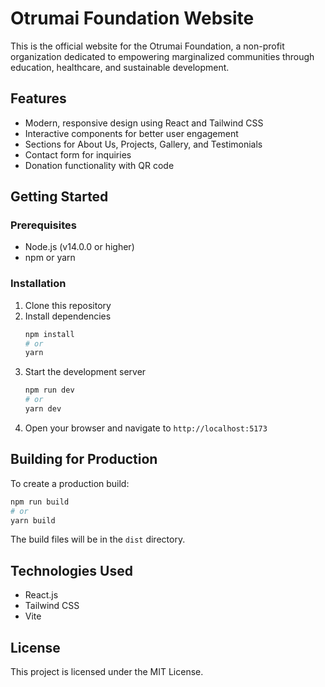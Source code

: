 # Otrumai Foundation Website

This is the official website for the Otrumai Foundation, a non-profit organization dedicated to empowering marginalized communities through education, healthcare, and sustainable development.

## Features

- Modern, responsive design using React and Tailwind CSS
- Interactive components for better user engagement
- Sections for About Us, Projects, Gallery, and Testimonials
- Contact form for inquiries
- Donation functionality with QR code

## Getting Started

### Prerequisites

- Node.js (v14.0.0 or higher)
- npm or yarn

### Installation

1. Clone this repository
2. Install dependencies
   ```bash
   npm install
   # or
   yarn
   ```
3. Start the development server
   ```bash
   npm run dev
   # or
   yarn dev
   ```
4. Open your browser and navigate to `http://localhost:5173`

## Building for Production

To create a production build:

```bash
npm run build
# or
yarn build
```

The build files will be in the `dist` directory.

## Technologies Used

- React.js
- Tailwind CSS
- Vite

## License

This project is licensed under the MIT License.
